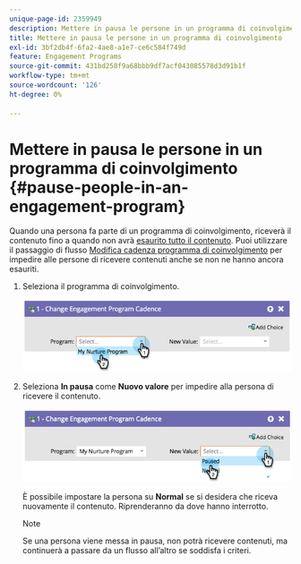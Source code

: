 ```yaml
---
unique-page-id: 2359949
description: Mettere in pausa le persone in un programma di coinvolgimento - Documenti Marketo - Documentazione del prodotto
title: Mettere in pausa le persone in un programma di coinvolgimento
exl-id: 3bf2db4f-6fa2-4ae8-a1e7-ce6c584f749d
feature: Engagement Programs
source-git-commit: 431bd258f9a68bbb9df7acf043085578d3d91b1f
workflow-type: tm+mt
source-wordcount: '126'
ht-degree: 0%

---
```


# Mettere in pausa le persone in un programma di coinvolgimento {#pause-people-in-an-engagement-program}

Quando una persona fa parte di un programma di coinvolgimento, riceverà il contenuto fino a quando non avrà [esaurito tutto il contenuto](people-who-have-exhausted-content.md). Puoi utilizzare il passaggio di flusso [Modifica cadenza programma di coinvolgimento](/help/marketo/product-docs/core-marketo-concepts/smart-campaigns/program-flow-actions/change-engagement-program-cadence.md) per impedire alle persone di ricevere contenuti anche se non ne hanno ancora esauriti.

1. Seleziona il programma di coinvolgimento.

   ![](assets/image2014-9-22-14-3a49-3a27.png)

1. Seleziona **In pausa** come **Nuovo valore** per impedire alla persona di ricevere il contenuto.

   ![](assets/image2014-9-22-14-3a49-3a31.png)

   È possibile impostare la persona su **Normal** se si desidera che riceva nuovamente il contenuto. Riprenderanno da dove hanno interrotto.

   >[!NOTE]
   >
   >Se una persona viene messa in pausa, non potrà ricevere contenuti, ma continuerà a passare da un flusso all’altro se soddisfa i criteri.
